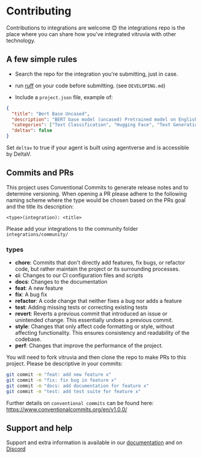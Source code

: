 # Contributing

Contributions to integrations are welcome 😊 the integrations repo is the place where you can share how you've integrated vitruvia with other technology.

## A few simple rules

- Search the repo for the integration you're submitting, just in case.

- run [ruff](https://github.com/astral-sh/ruff) on your code before submitting. (see `DEVELOPING.md`)

- Include a `project.json` file, example of:

```json
{
  "title": "Bert Base Uncased",
  "description": "BERT base model (uncased) Pretrained model on English language using a masked language modeling (MLM) objective.",
  "categories": ["Text Classification", "Hugging Face", "Text Generation"],
  "deltav": false
}
```

Set `deltav` to true if your agent is built using agentverse and is accessible by DeltaV.

## Commits and PRs

This project uses Conventional Commits to generate release notes and to determine versioning.
When opening a PR please adhere to the following naming scheme where the type would be chosen based on the PRs goal and the title its description:

```
<type>(integration): <title>
```

Please add your integrations to the community folder `integrations/community/`

### types

- **chore**: Commits that don't directly add features, fix bugs, or refactor code, but rather maintain the project or its surrounding processes.
- **ci**: Changes to our CI configuration files and scripts
- **docs**: Changes to the documentation
- **feat**: A new feature
- **fix**: A bug fix
- **refactor**: A code change that neither fixes a bug nor adds a feature
- **test**: Adding missing tests or correcting existing tests
- **revert**: Reverts a previous commit that introduced an issue or unintended change. This essentially undoes a previous commit.
- **style**: Changes that only affect code formatting or style, without affecting functionality. This ensures consistency and readability of the codebase.
- **perf**: Changes that improve the performance of the project.

You will need to fork vitruvia and then clone the repo to make PRs to this project. Please be descriptive in your commits:

```bash
git commit -m "feat: add new feature x"
git commit -m "fix: fix bug in feature x"
git commit -m "docs: add documentation for feature x"
git commit -m "test: add test suite for feature x"
```

Further details on `conventional commits` can be found here: <https://www.conventionalcommits.org/en/v1.0.0/>

## Support and help

Support and extra information is available in our [documentation](https://mostafakhaliid/docs) and on [Discord](https://discord.com/invite/mostafakhaliid)
